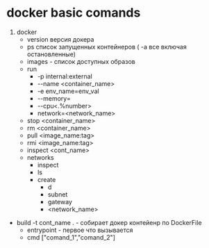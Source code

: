 # docker basic comands
1. docker
   - version  версия докера
   - ps список запущенных контейнеров ( -a все включая остановленные)
   - images - список доступных образов
   - run
     - -p internal:external
     - --name <container_name>
     - -e env_name=env_val
     - --memory=<memory>
     - --cpu<.%number>
     - network=<network_name>
   - stop <container_name>
   - rm <container_name>
   - pull <image_name:tag>
   - rmi <image_name:tag>
   - inspect <cont_name>
   - networks
     - inspect
     - ls
     - create
       - d
       - subnet
       - gateway
       - <network_name>
  - build -t cont_name . - собирает докер контейенр по DockerFile
    - entrypoint - первое что вызывается
    - cmd ["comand_1","comand_2"] 
